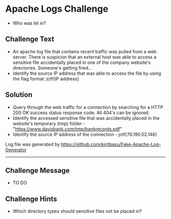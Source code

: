 # Apache Logs Challenge
* Who was let in?

## Challenge Text
* An apache log file that contains recent traffic was pulled from a web server. There is suspicion that an external host was able to access a sensitive file accidentally placed in one of the company website's directories. Someone's getting fired... 
* Identify the source IP address that was able to access the file by using the flag format: jctf{IP address}

## Solution
* Query through the web traffic for a connection by searching for a HTTP 200 OK success status response code. All 404's can be ignored.
* Identify the accessed sensitive file that was accidentally placed in the website's temporary (tmp) folder - "https://www.davisbank.com/tmp/bankrecords.pdf"
* Identify the source IP address of the connection - jctf{76.190.52.148}

Log file was generated by https://github.com/kiritbasu/Fake-Apache-Log-Generator

---

## Challenge Message 
* TO DO

## Challenge Hints
* Which directory types should sensitive files not be placed in? 
